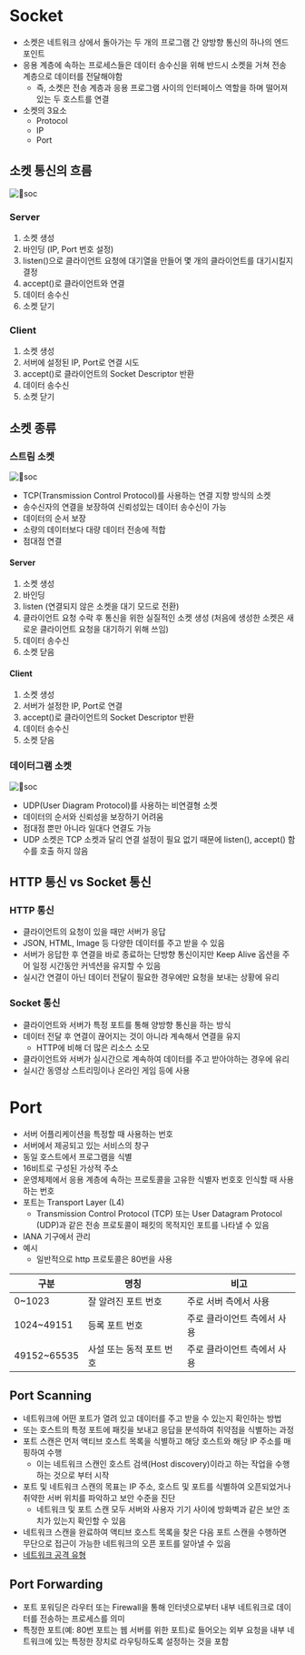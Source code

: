 # Socket

- 소켓은 네트워크 상에서 돌아가는 두 개의 프로그램 간 양방향 통신의 하나의 엔드 포인트
- 응용 계층에 속하는 프로세스들은 데이터 송수신을 위해 반드시 소켓을 거쳐 전송 계층으로 데이터를 전달해야함
	- 즉, 소켓은 전송 계층과 응용 프로그램 사이의 인터페이스 역할을 하며 떨어져 있는 두 호스트를 연결
- 소켓의 3요소
	- Protocol
	- IP
	- Port

## 소켓 통신의 흐름

![soc](https://github.com/seungwonbased/TIL/blob/main/Network/assets/soc1.png)

### Server

1. 소켓 생성
2. 바인딩 (IP, Port 번호 설정)
3. listen()으로 클라이언트 요청에 대기열을 만들어 몇 개의 클라이언트를 대기시킬지 결정
4. accept()로 클라이언트와 연결
5. 데이터 송수신
6. 소켓 닫기

### Client

1. 소켓 생성
2. 서버에 설정된 IP, Port로 연결 시도
3. accept()로 클라이언트의 Socket Descriptor 반환
4. 데이터 송수신
5. 소켓 닫기

## 소켓 종류

### 스트림 소켓

![soc](https://github.com/seungwonbased/TIL/blob/main/Network/assets/soc3.png)

- TCP(Transmission Control Protocol)를 사용하는 연결 지향 방식의 소켓
- 송수신자의 연결을 보장하여 신뢰성있는 데이터 송수신이 가능
- 데이터의 순서 보장
- 소량의 데이터보다 대량 데이터 전송에 적합
- 점대점 연결

#### Server

1. 소켓 생성
2. 바인딩
3. listen (연결되지 않은 소켓을 대기 모드로 전환)
4. 클라이언트 요청 수락 후 통신을 위한 실질적인 소켓 생성 (처음에 생성한 소켓은 새로운 클라이언트 요청을 대기하기 위해 쓰임)
5. 데이터 송수신
6. 소켓 닫음

#### Client

1. 소켓 생성
2. 서버가 설정한 IP, Port로 연결
3. accept()로 클라이언트의 Socket Descriptor 반환
4. 데이터 송수신
5. 소켓 닫음

### 데이터그램 소켓

![soc](https://github.com/seungwonbased/TIL/blob/main/Network/assets/soc2.png)

- UDP(User Diagram Protocol)를 사용하는 비연결형 소켓
- 데이터의 순서와 신뢰성을 보장하기 어려움
- 점대점 뿐만 아니라 일대다 연결도 가능
- UDP 소켓은 TCP 소켓과 달리 연결 설정이 필요 없기 때문에 listen(), accept() 함수를 호출 하지 않음

## HTTP 통신 vs Socket 통신

### HTTP 통신

- 클라이언트의 요청이 있을 때만 서버가 응답
- JSON, HTML, Image 등 다양한 데이터를 주고 받을 수 있음
- 서버가 응답한 후 연결을 바로 종료하는 단방향 통신이지만 Keep Alive 옵션을 주어 일정 시간동안 커넥션을 유지할 수 있음
- 실시간 연결이 아닌 데이터 전달이 필요한 경우에만 요청을 보내는 상황에 유리

### Socket 통신

- 클라이언트와 서버가 특정 포트를 통해 양방향 통신을 하는 방식
- 데이터 전달 후 연결이 끊어지는 것이 아니라 계속해서 연결을 유지
	- HTTP에 비해 더 많은 리소스 소모
- 클라이언트와 서버가 실시간으로 계속하여 데이터를 주고 받아야하는 경우에 유리
- 실시간 동영상 스트리밍이나 온라인 게임 등에 사용

# Port

- 서버 어플리케이션을 특정할 때 사용하는 번호
- 서버에서 제공되고 있는 서비스의 창구
- 동일 호스트에서 프로그램을 식별
- 16비트로 구성된 가상적 주소
- 운영체제에서 응용 계층에 속하는 프로토콜을 고유한 식별자 번호호 인식할 때 사용하는 번호
- 포트는 Transport Layer (L4)
	- Transmission Control Protocol (TCP) 또는 User Datagram Protocol (UDP)과 같은 전송 프로토콜이 패킷의 목적지인 포트를 나타낼 수 있음
- IANA 기구에서 관리
- 예시
	- 일반적으로 http 프로토콜은 80번을 사용

|구분|명칭|비고|
|---|---|---|
|0~1023|잘 알려진 포트 번호|주로 서버 측에서 사용|
|1024~49151|등록 포트 번호|주로 클라이언트 측에서 사용|
|49152~65535|사설 또는 동적 포트 번호|주로 클라이언트 측에서 사용|

## Port Scanning

- 네트워크에 어떤 포트가 열려 있고 데이터를 주고 받을 수 있는지 확인하는 방법
- 또는 호스트의 특정 포트에 패킷을 보내고 응답을 분석하여 취약점을 식별하는 과정
- 포트 스캔은 먼저 액티브 호스트 목록을 식별하고 해당 호스트와 해당 IP 주소를 매핑하여 수행
	- 이는 네트워크 스캔인 호스트 검색(Host discovery)이라고 하는 작업을 수행하는 것으로 부터 시작
- 포트 및 네트워크 스캔의 목표는 IP 주소, 호스트 및 포트를 식별하여 오픈되었거나 취약한 서버 위치를 파악하고 보안 수준을 진단
	- 네트워크 및 포트 스캔 모두 서버와 사용자 기기 사이에 방화벽과 같은 보안 조치가 있는지 확인할 수 있음
- 네트워크 스캔을 완료하여 액티브 호스트 목록을 찾은 다음 포트 스캔을 수행하면 무단으로 접근이 가능한 네트워크의 오픈 포트를 알아낼 수 있음
- [네트워크 공격 유형](https://github.com/seungwonbased/TIL/blob/main/Network/Security/Attack.md)

## Port Forwarding

- 포트 포워딩은 라우터 또는 Firewall을 통해 인터넷으로부터 내부 네트워크로 데이터를 전송하는 프로세스를 의미
- 특정한 포트(예: 80번 포트는 웹 서버를 위한 포트)로 들어오는 외부 요청을 내부 네트워크에 있는 특정한 장치로 라우팅하도록 설정하는 것을 포함